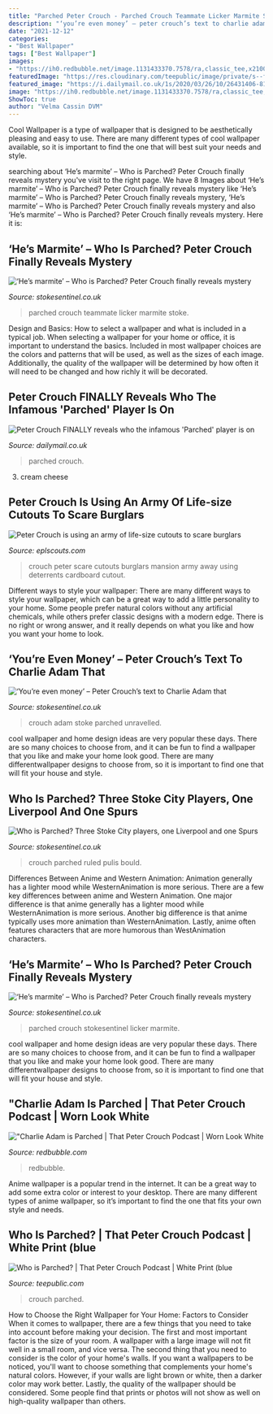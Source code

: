 ```yaml
---
title: "Parched Peter Crouch - Parched Crouch Teammate Licker Marmite Stoke"
description: "‘you’re even money’ – peter crouch’s text to charlie adam that"
date: "2021-12-12"
categories:
- "Best Wallpaper"
tags: ["Best Wallpaper"]
images:
- "https://ih0.redbubble.net/image.1131433370.7578/ra,classic_tee,x2100,dd2121:8219e99865,front-c,355,131,750,1000-bg,f8f8f8.u5.jpg"
featuredImage: "https://res.cloudinary.com/teepublic/image/private/s--fsdu5lNr--/c_scale,w_594/c_lpad,g_north_west,h_801,w_1802,x_164,y_289/c_crop,h_801,w_691,x_125/c_mfit,g_north_west,u_misc:Mug Effect Coffee3 Left/e_displace,fl_layer_apply,x_14,y_-2/c_mfit,g_north_east,u_misc:Mug Effect Coffee3 Right/e_displace,fl_layer_apply,x_-14,y_-2/c_crop,h_801,w_656/g_north_west,l_upload:v1466696262:production:blanks:w00xdkhjelyrnp8i8wxr,x_-410,y_-235/b_rgb:36538b/c_limit,f_auto,h_630,q_90,w_630/v1581673380/production/designs/7976673_0.jpg"
featured_image: "https://i.dailymail.co.uk/1s/2020/03/26/10/26431406-8155193-image-a-16_1585216979738.jpg"
image: "https://ih0.redbubble.net/image.1131433370.7578/ra,classic_tee,x2100,dd2121:8219e99865,front-c,355,131,750,1000-bg,f8f8f8.u5.jpg"
ShowToc: true
author: "Velma Cassin DVM"
---
```



Cool Wallpaper is a type of wallpaper that is designed to be aesthetically pleasing and easy to use. There are many different types of cool wallpaper available, so it is important to find the one that will best suit your needs and style.

	

		
searching about ‘He’s marmite’ – Who is Parched? Peter Crouch finally reveals mystery you've visit to the right page. We have 8 Images about ‘He’s marmite’ – Who is Parched? Peter Crouch finally reveals mystery like ‘He’s marmite’ – Who is Parched? Peter Crouch finally reveals mystery, ‘He’s marmite’ – Who is Parched? Peter Crouch finally reveals mystery and also ‘He’s marmite’ – Who is Parched? Peter Crouch finally reveals mystery. Here it is:
		
    
## ‘He’s Marmite’ – Who Is Parched? Peter Crouch Finally Reveals Mystery

<img loading=lazy src="https://i2-prod.stokesentinel.co.uk/incoming/article3988279.ece/ALTERNATES/s810/0_parched.jpg" onerror="this.onerror=null;this.src='https://tse4.mm.bing.net/th?id=OIP.ilzakcqGjX-EVDjZW8Z_bAHaE7&amp;pid=15.1';" alt="‘He’s marmite’ – Who is Parched? Peter Crouch finally reveals mystery">

_Source: stokesentinel.co.uk_

>parched crouch teammate licker marmite stoke. 

	

Design and Basics: How to select a wallpaper and what is included in a typical job.
When selecting a wallpaper for your home or office, it is important to understand the basics. Included in most wallpaper choices are the colors and patterns that will be used, as well as the sizes of each image. Additionally, the quality of the wallpaper will be determined by how often it will need to be changed and how richly it will be decorated.

    
## Peter Crouch FINALLY Reveals Who The Infamous &#039;Parched&#039; Player Is On

<img loading=lazy src="https://i.dailymail.co.uk/1s/2020/03/26/10/26431406-8155193-image-a-16_1585216979738.jpg" onerror="this.onerror=null;this.src='https://tse4.mm.bing.net/th?id=OIP.bmqh-TbICqpMD_3-uEU2hAHaFM&amp;pid=15.1';" alt="Peter Crouch FINALLY reveals who the infamous &#039;Parched&#039; player is on">

_Source: dailymail.co.uk_

>parched crouch. 

	

3. cream cheese 

    
## Peter Crouch Is Using An Army Of Life-size Cutouts To Scare Burglars

<img loading=lazy src="https://gmsrp.cachefly.net/images/20/06/03/80b062627fe4dc01c76d0a90e51d3052/690.jpg" onerror="this.onerror=null;this.src='https://tse2.mm.bing.net/th?id=OIP.FYBqjC8L-ru4vNL47cPuGwHaJU&amp;pid=15.1';" alt="Peter Crouch is using an army of life-size cutouts to scare burglars">

_Source: eplscouts.com_

>crouch peter scare cutouts burglars mansion army away using deterrents cardboard cutout. 

	

Different ways to style your wallpaper:
There are many different ways to style your wallpaper, which can be a great way to add a little personality to your home. Some people prefer natural colors without any artificial chemicals, while others prefer classic designs with a modern edge. There is no right or wrong answer, and it really depends on what you like and how you want your home to look.

    
## ‘You’re Even Money’ – Peter Crouch’s Text To Charlie Adam That

<img loading=lazy src="https://i2-prod.stokesentinel.co.uk/incoming/article2715107.ece/ALTERNATES/s810/0_GettyImages-474620698.jpg" onerror="this.onerror=null;this.src='https://tse4.mm.bing.net/th?id=OIP.Lv9EWQqPs4fFzRCG-rwIUQHaE7&amp;pid=15.1';" alt="‘You’re even money’ – Peter Crouch’s text to Charlie Adam that">

_Source: stokesentinel.co.uk_

>crouch adam stoke parched unravelled. 

	

cool wallpaper and home design ideas are very popular these days. There are so many choices to choose from, and it can be fun to find a wallpaper that you like and make your home look good. There are many differentwallpaper designs to choose from, so it is important to find one that will fit your house and style.

    
## Who Is Parched? Three Stoke City Players, One Liverpool And One Spurs

<img loading=lazy src="https://i2-prod.stokesentinel.co.uk/incoming/article3951147.ece/ALTERNATES/s508/2811519_2013-08-16_Stoke-City-_mark_training__mark_.jpg" onerror="this.onerror=null;this.src='https://tse4.mm.bing.net/th?id=OIP.ZcUxJCcLEAZL7gRG-LVBzAHaE7&amp;pid=15.1';" alt="Who is Parched? Three Stoke City players, one Liverpool and one Spurs">

_Source: stokesentinel.co.uk_

>crouch parched ruled pulis bould. 

	

Differences Between Anime and Western Animation: Animation generally has a lighter mood while WesternAnimation is more serious.
There are a few key differences between anime and Western Animation. One major difference is that anime generally has a lighter mood while WesternAnimation is more serious. Another big difference is that anime typically uses more animation than WesternAnimation. Lastly, anime often features characters that are more humorous than WestAnimation characters.

    
## ‘He’s Marmite’ – Who Is Parched? Peter Crouch Finally Reveals Mystery

<img loading=lazy src="https://i2-prod.stokesentinel.co.uk/incoming/article3988279.ece/ALTERNATES/s1200/0_parched.jpg" onerror="this.onerror=null;this.src='https://tse4.mm.bing.net/th?id=OIP.kVEwYN1dDJ295GVwXGYibAHaD4&amp;pid=15.1';" alt="‘He’s marmite’ – Who is Parched? Peter Crouch finally reveals mystery">

_Source: stokesentinel.co.uk_

>parched crouch stokesentinel licker marmite. 

	

cool wallpaper and home design ideas are very popular these days. There are so many choices to choose from, and it can be fun to find a wallpaper that you like and make your home look good. There are many differentwallpaper designs to choose from, so it is important to find one that will fit your house and style.

    
## &quot;Charlie Adam Is Parched | That Peter Crouch Podcast | Worn Look White

<img loading=lazy src="https://ih0.redbubble.net/image.1131433370.7578/ra,classic_tee,x2100,dd2121:8219e99865,front-c,355,131,750,1000-bg,f8f8f8.u5.jpg" onerror="this.onerror=null;this.src='https://tse2.mm.bing.net/th?id=OIP.0gKbXIRCSzA1shQ_5VclQwHaJ4&amp;pid=15.1';" alt="&quot;Charlie Adam is Parched | That Peter Crouch Podcast | Worn Look White">

_Source: redbubble.com_

>redbubble. 

	

Anime wallpaper is a popular trend in the internet. It can be a great way to add some extra color or interest to your desktop. There are many different types of anime wallpaper, so it’s important to find the one that fits your own style and needs.

    
## Who Is Parched? | That Peter Crouch Podcast | White Print (blue

<img loading=lazy src="https://res.cloudinary.com/teepublic/image/private/s--fsdu5lNr--/c_scale,w_594/c_lpad,g_north_west,h_801,w_1802,x_164,y_289/c_crop,h_801,w_691,x_125/c_mfit,g_north_west,u_misc:Mug Effect Coffee3 Left/e_displace,fl_layer_apply,x_14,y_-2/c_mfit,g_north_east,u_misc:Mug Effect Coffee3 Right/e_displace,fl_layer_apply,x_-14,y_-2/c_crop,h_801,w_656/g_north_west,l_upload:v1466696262:production:blanks:w00xdkhjelyrnp8i8wxr,x_-410,y_-235/b_rgb:36538b/c_limit,f_auto,h_630,q_90,w_630/v1581673380/production/designs/7976673_0.jpg" onerror="this.onerror=null;this.src='https://tse4.mm.bing.net/th?id=OIP.bk9D4Kjn1LGb7P4Eowm7wAHaHa&amp;pid=15.1';" alt="Who is Parched? | That Peter Crouch Podcast | White Print (blue">

_Source: teepublic.com_

>crouch parched. 

	

How to Choose the Right Wallpaper for Your Home: Factors to Consider
When it comes to wallpaper, there are a few things that you need to take into account before making your decision. The first and most important factor is the size of your room. A wallpaper with a large image will not fit well in a small room, and vice versa. 
The second thing that you need to consider is the color of your home's walls. If you want a wallpapers to be noticed, you'll want to choose something that complements your home's natural colors. However, if your walls are light brown or white, then a darker color may work better. 
Lastly, the quality of the wallpaper should be considered. Some people find that prints or photos will not show as well on high-quality wallpaper than others.

